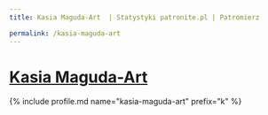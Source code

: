 ```yaml
---
title: Kasia Maguda-Art  | Statystyki patronite.pl | Patromierz

permalink: /kasia-maguda-art
---
```


# [Kasia Maguda-Art ](https://patronite.pl/kasia-maguda-art)

{% include profile.md name="kasia-maguda-art" prefix="k" %}

